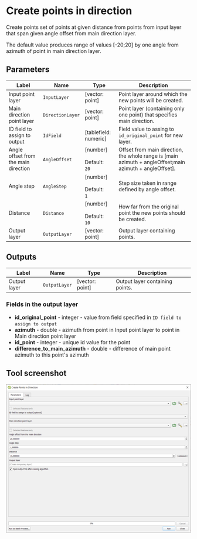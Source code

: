 # Create points in direction

Create points set of points at given distance from points from input layer that span given angle offset from main direction layer.

The default value produces range of values [-20;20] by one angle from azimuth of point in main direction layer.

## Parameters

| Label | Name | Type | Description |
| --- | --- | --- | --- |
| Input point layer | `InputLayer` | [vector: point] | Point layer around which the new points will be created. |
| Main direction point layer | `DirectionLayer` | [vector: point] | Point layer (containing only one point) that specifies main direction.  |
| ID field to assign to output | `IdField` | [tablefield: numeric] | Field value to assing to `id_original_point` for new layer. |
| Angle offset from the main direction | `AngleOffset` | [number] <br/><br/> Default: <br/> `20` | Offset from main direction, the whole range is [main azimuth + angleOffset;main azimuth + angleOffset]. |
| Angle step | `AngleStep` | [number] <br/><br/> Default: <br/> `1` | Step size taken in range defined by angle offset. |
| Distance | `Distance` | [number] <br/><br/> Default: <br/> `10` | How far from the original point the new points should be created. |
| Output layer | `OutputLayer` | [vector: point] | Output layer containing points. |

## Outputs

| Label | Name | Type | Description |
| --- | --- | --- | --- |
| Output layer | `OutputLayer` | [vector: point] | Output layer containing points. |

### Fields in the output layer

* __id_original_point__ - integer - value from field specified in `ID field to assign to output`
* __azimuth__ - double - azimuth from point in Input point layer to point in Main direction point layer
* __id_point__ - integer - unique id value for the point
* __difference_to_main_azimuth__ - double - difference of main point azimuth to this point's azimuth

## Tool screenshot

![Create points in direction](../../images/tool_points_in_direction.png)
	